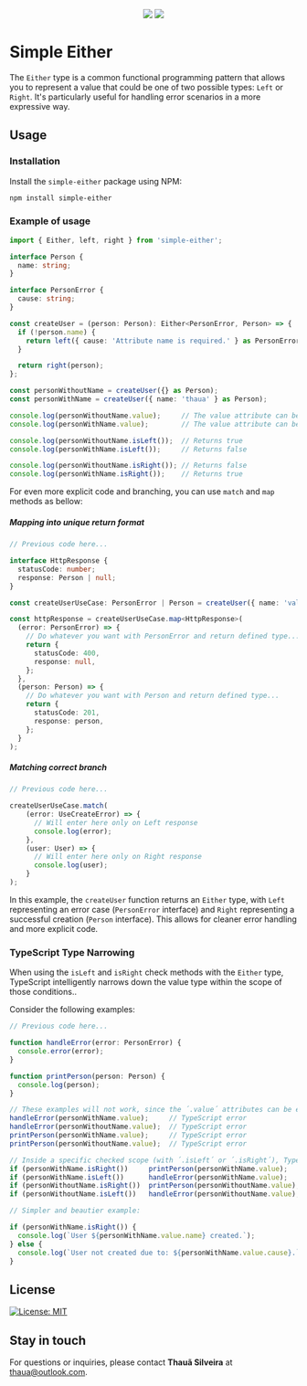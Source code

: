 <p align="center">
<a href="https://codeclimate.com/github/thaua/simple-either/maintainability"><img src="https://api.codeclimate.com/v1/badges/f64aa8e8d14ad657d8d1/maintainability" /></a>
<a href="https://codeclimate.com/github/thaua/simple-either/test_coverage"><img src="https://api.codeclimate.com/v1/badges/f64aa8e8d14ad657d8d1/test_coverage" /></a>
</p>

# Simple Either

The `Either` type is a common functional programming pattern that allows you to represent a value that could be one of two possible types: `Left` or `Right`. It's particularly useful for handling error scenarios in a more expressive way.

## Usage

### Installation

Install the `simple-either` package using NPM:

```bash
npm install simple-either
```

### Example of usage 

```typescript
import { Either, left, right } from 'simple-either';

interface Person {
  name: string;
}

interface PersonError {
  cause: string;
}

const createUser = (person: Person): Either<PersonError, Person> => {
  if (!person.name) {
    return left({ cause: 'Attribute name is required.' } as PersonError);
  }

  return right(person);
};

const personWithoutName = createUser({} as Person);
const personWithName = createUser({ name: 'thaua' } as Person);

console.log(personWithoutName.value);     // The value attribute can be PersonError or Person
console.log(personWithName.value);        // The value attribute can be PersonError or Person

console.log(personWithoutName.isLeft());  // Returns true
console.log(personWithName.isLeft());     // Returns false

console.log(personWithoutName.isRight()); // Returns false
console.log(personWithName.isRight());    // Returns true
```

For even more explicit code and branching, you can use `match` and `map` methods as bellow:

##### Mapping into unique return format

```typescript
// Previous code here...

interface HttpResponse {
  statusCode: number;
  response: Person | null;
}

const createUserUseCase: PersonError | Person = createUser({ name: 'validName?' } as Person);

const httpResponse = createUserUseCase.map<HttpResponse>(
  (error: PersonError) => {
    // Do whatever you want with PersonError and return defined type...
    return { 
      statusCode: 400,
      response: null,
    };
  },
  (person: Person) => {
    // Do whatever you want with Person and return defined type...
    return {
      statusCode: 201,
      response: person,
    };
  }
);

```

##### Matching correct branch

```typescript
// Previous code here...

createUserUseCase.match(
    (error: UseCreateError) => {
      // Will enter here only on Left response
      console.log(error);
    },
    (user: User) => {
      // Will enter here only on Right response
      console.log(user);
    }
);

```

In this example, the `createUser` function returns an `Either` type, with `Left` representing an error case (`PersonError` interface) and `Right` representing a successful creation (`Person` interface). This allows for cleaner error handling and more explicit code.

### TypeScript Type Narrowing

When using the `isLeft` and `isRight` check methods with the `Either` type, TypeScript intelligently narrows down the value type within the scope of those conditions..

Consider the following examples:

```typescript
// Previous code here...

function handleError(error: PersonError) {
  console.error(error);
}

function printPerson(person: Person) {
  console.log(person);
}

// These examples will not work, since the ´.value´ attributes can be either Error or Person while the methods expect specific one:
handleError(personWithName.value);     // TypeScript error
handleError(personWithoutName.value);  // TypeScript error
printPerson(personWithName.value);     // TypeScript error
printPerson(personWithoutName.value);  // TypeScript error

// Inside a specific checked scope (with ´.isLeft´ or ´.isRight´), TypeScript will narrow the value type for usage within the scope:
if (personWithName.isRight())     printPerson(personWithName.value);      // Works!
if (personWithName.isLeft())      handleError(personWithName.value);      // Works! (but will not be pass the condition in this example)
if (personWithoutName.isRight())  printPerson(personWithoutName.value);   // Works! (but will not be pass the condition in this example)
if (personWithoutName.isLeft())   handleError(personWithoutName.value);   // Works!

// Simpler and beautier example:

if (personWithName.isRight()) {
  console.log(`User ${personWithName.value.name} created.`);                  // typescript knows the value is a Person
} else {
  console.log(`User not created due to: ${personWithName.value.cause}.`);     // typescript knows the value is a PersonError
}
```

## License

[![License: MIT](https://img.shields.io/badge/License-MIT-yellow.svg)](LICENSE)

## Stay in touch

For questions or inquiries, please contact **Thauã Silveira** at [thaua@outlook.com](mailto:thaua@outlook.com).
